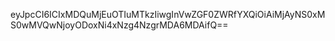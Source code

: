eyJpcCI6ICIxMDQuMjEuOTIuMTkzIiwgInVwZGF0ZWRfYXQiOiAiMjAyNS0xMS0wMVQwNjoyODoxNi4xNzg4NzgrMDA6MDAifQ==
